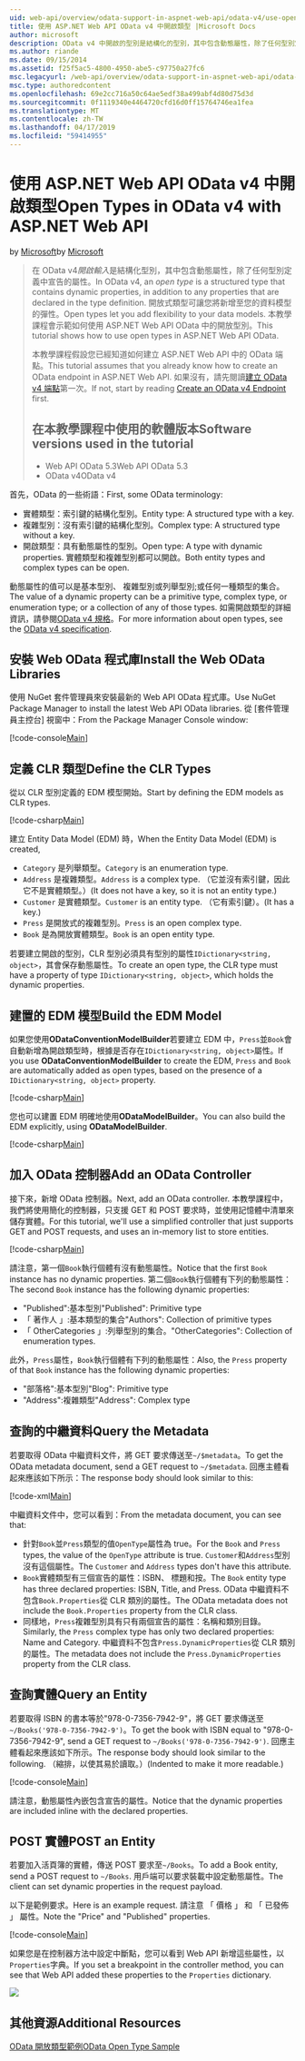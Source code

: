 ```yaml
---
uid: web-api/overview/odata-support-in-aspnet-web-api/odata-v4/use-open-types-in-odata-v4
title: 使用 ASP.NET Web API OData v4 中開啟類型 |Microsoft Docs
author: microsoft
description: OData v4 中開啟的型別是結構化的型別，其中包含動態屬性，除了任何型別定義中宣告的屬性。 開啟...
ms.author: riande
ms.date: 09/15/2014
ms.assetid: f25f5ac5-4800-4950-abe5-c97750a27fc6
msc.legacyurl: /web-api/overview/odata-support-in-aspnet-web-api/odata-v4/use-open-types-in-odata-v4
msc.type: authoredcontent
ms.openlocfilehash: 69e2cc716a50c64ae5edf38a499abf4d80d75d3d
ms.sourcegitcommit: 0f1119340e4464720cfd16d0ff15764746ea1fea
ms.translationtype: MT
ms.contentlocale: zh-TW
ms.lasthandoff: 04/17/2019
ms.locfileid: "59414955"
---
```

# <a name="open-types-in-odata-v4-with-aspnet-web-api"></a><span data-ttu-id="5ef83-104">使用 ASP.NET Web API OData v4 中開啟類型</span><span class="sxs-lookup"><span data-stu-id="5ef83-104">Open Types in OData v4 with ASP.NET Web API</span></span>

<span data-ttu-id="5ef83-105">by [Microsoft](https://github.com/microsoft)</span><span class="sxs-lookup"><span data-stu-id="5ef83-105">by [Microsoft](https://github.com/microsoft)</span></span>

> <span data-ttu-id="5ef83-106">在 OData v4*開啟輸入*是結構化型別，其中包含動態屬性，除了任何型別定義中宣告的屬性。</span><span class="sxs-lookup"><span data-stu-id="5ef83-106">In OData v4, an *open type* is a structured type that contains dynamic properties, in addition to any properties that are declared in the type definition.</span></span> <span data-ttu-id="5ef83-107">開放式類型可讓您將新增至您的資料模型的彈性。</span><span class="sxs-lookup"><span data-stu-id="5ef83-107">Open types let you add flexibility to your data models.</span></span> <span data-ttu-id="5ef83-108">本教學課程會示範如何使用 ASP.NET Web API OData 中的開放型別。</span><span class="sxs-lookup"><span data-stu-id="5ef83-108">This tutorial shows how to use open types in ASP.NET Web API OData.</span></span>
> 
> <span data-ttu-id="5ef83-109">本教學課程假設您已經知道如何建立 ASP.NET Web API 中的 OData 端點。</span><span class="sxs-lookup"><span data-stu-id="5ef83-109">This tutorial assumes that you already know how to create an OData endpoint in ASP.NET Web API.</span></span> <span data-ttu-id="5ef83-110">如果沒有，請先閱讀[建立 OData v4 端點](create-an-odata-v4-endpoint.md)第一次。</span><span class="sxs-lookup"><span data-stu-id="5ef83-110">If not, start by reading [Create an OData v4 Endpoint](create-an-odata-v4-endpoint.md) first.</span></span>
> 
> ## <a name="software-versions-used-in-the-tutorial"></a><span data-ttu-id="5ef83-111">在本教學課程中使用的軟體版本</span><span class="sxs-lookup"><span data-stu-id="5ef83-111">Software versions used in the tutorial</span></span>
> 
> 
> - <span data-ttu-id="5ef83-112">Web API OData 5.3</span><span class="sxs-lookup"><span data-stu-id="5ef83-112">Web API OData 5.3</span></span>
> - <span data-ttu-id="5ef83-113">OData v4</span><span class="sxs-lookup"><span data-stu-id="5ef83-113">OData v4</span></span>


<span data-ttu-id="5ef83-114">首先，OData 的一些術語：</span><span class="sxs-lookup"><span data-stu-id="5ef83-114">First, some OData terminology:</span></span>

- <span data-ttu-id="5ef83-115">實體類型：索引鍵的結構化型別。</span><span class="sxs-lookup"><span data-stu-id="5ef83-115">Entity type: A structured type with a key.</span></span>
- <span data-ttu-id="5ef83-116">複雜型別：沒有索引鍵的結構化型別。</span><span class="sxs-lookup"><span data-stu-id="5ef83-116">Complex type: A structured type without a key.</span></span>
- <span data-ttu-id="5ef83-117">開啟類型：具有動態屬性的型別。</span><span class="sxs-lookup"><span data-stu-id="5ef83-117">Open type: A type with dynamic properties.</span></span> <span data-ttu-id="5ef83-118">實體類型和複雜型別都可以開啟。</span><span class="sxs-lookup"><span data-stu-id="5ef83-118">Both entity types and complex types can be open.</span></span>

<span data-ttu-id="5ef83-119">動態屬性的值可以是基本型別、 複雜型別或列舉型別;或任何一種類型的集合。</span><span class="sxs-lookup"><span data-stu-id="5ef83-119">The value of a dynamic property can be a primitive type, complex type, or enumeration type; or a collection of any of those types.</span></span> <span data-ttu-id="5ef83-120">如需開啟類型的詳細資訊，請參閱[OData v4 規格](http://www.odata.org/documentation/odata-version-4-0/)。</span><span class="sxs-lookup"><span data-stu-id="5ef83-120">For more information about open types, see the [OData v4 specification](http://www.odata.org/documentation/odata-version-4-0/).</span></span>

## <a name="install-the-web-odata-libraries"></a><span data-ttu-id="5ef83-121">安裝 Web OData 程式庫</span><span class="sxs-lookup"><span data-stu-id="5ef83-121">Install the Web OData Libraries</span></span>

<span data-ttu-id="5ef83-122">使用 NuGet 套件管理員來安裝最新的 Web API OData 程式庫。</span><span class="sxs-lookup"><span data-stu-id="5ef83-122">Use NuGet Package Manager to install the latest Web API OData libraries.</span></span> <span data-ttu-id="5ef83-123">從 [套件管理員主控台] 視窗中：</span><span class="sxs-lookup"><span data-stu-id="5ef83-123">From the Package Manager Console window:</span></span>

[!code-console[Main](use-open-types-in-odata-v4/samples/sample1.cmd)]

## <a name="define-the-clr-types"></a><span data-ttu-id="5ef83-124">定義 CLR 類型</span><span class="sxs-lookup"><span data-stu-id="5ef83-124">Define the CLR Types</span></span>

<span data-ttu-id="5ef83-125">從以 CLR 型別定義的 EDM 模型開始。</span><span class="sxs-lookup"><span data-stu-id="5ef83-125">Start by defining the EDM models as CLR types.</span></span>

[!code-csharp[Main](use-open-types-in-odata-v4/samples/sample2.cs)]

<span data-ttu-id="5ef83-126">建立 Entity Data Model (EDM) 時，</span><span class="sxs-lookup"><span data-stu-id="5ef83-126">When the Entity Data Model (EDM) is created,</span></span>

- <span data-ttu-id="5ef83-127">`Category` 是列舉類型。</span><span class="sxs-lookup"><span data-stu-id="5ef83-127">`Category` is an enumeration type.</span></span>
- <span data-ttu-id="5ef83-128">`Address` 是複雜類型。</span><span class="sxs-lookup"><span data-stu-id="5ef83-128">`Address` is a complex type.</span></span> <span data-ttu-id="5ef83-129">（它並沒有索引鍵，因此它不是實體類型。）</span><span class="sxs-lookup"><span data-stu-id="5ef83-129">(It does not have a key, so it is not an entity type.)</span></span>
- <span data-ttu-id="5ef83-130">`Customer` 是實體類型。</span><span class="sxs-lookup"><span data-stu-id="5ef83-130">`Customer` is an entity type.</span></span> <span data-ttu-id="5ef83-131">（它有索引鍵）。</span><span class="sxs-lookup"><span data-stu-id="5ef83-131">(It has a key.)</span></span>
- <span data-ttu-id="5ef83-132">`Press` 是開放式的複雜型別。</span><span class="sxs-lookup"><span data-stu-id="5ef83-132">`Press` is an open complex type.</span></span>
- <span data-ttu-id="5ef83-133">`Book` 是為開放實體類型。</span><span class="sxs-lookup"><span data-stu-id="5ef83-133">`Book` is an open entity type.</span></span>

<span data-ttu-id="5ef83-134">若要建立開啟的型別，CLR 型別必須具有型別的屬性`IDictionary<string, object>`，其會保存動態屬性。</span><span class="sxs-lookup"><span data-stu-id="5ef83-134">To create an open type, the CLR type must have a property of type `IDictionary<string, object>`, which holds the dynamic properties.</span></span>

## <a name="build-the-edm-model"></a><span data-ttu-id="5ef83-135">建置的 EDM 模型</span><span class="sxs-lookup"><span data-stu-id="5ef83-135">Build the EDM Model</span></span>

<span data-ttu-id="5ef83-136">如果您使用**ODataConventionModelBuilder**若要建立 EDM 中，`Press`並`Book`會自動新增為開啟類型時，根據是否存在`IDictionary<string, object>`屬性。</span><span class="sxs-lookup"><span data-stu-id="5ef83-136">If you use **ODataConventionModelBuilder** to create the EDM, `Press` and `Book` are automatically added as open types, based on the presence of a `IDictionary<string, object>` property.</span></span>

[!code-csharp[Main](use-open-types-in-odata-v4/samples/sample3.cs)]

<span data-ttu-id="5ef83-137">您也可以建置 EDM 明確地使用**ODataModelBuilder**。</span><span class="sxs-lookup"><span data-stu-id="5ef83-137">You can also build the EDM explicitly, using **ODataModelBuilder**.</span></span>

[!code-csharp[Main](use-open-types-in-odata-v4/samples/sample4.cs)]

## <a name="add-an-odata-controller"></a><span data-ttu-id="5ef83-138">加入 OData 控制器</span><span class="sxs-lookup"><span data-stu-id="5ef83-138">Add an OData Controller</span></span>

<span data-ttu-id="5ef83-139">接下來，新增 OData 控制器。</span><span class="sxs-lookup"><span data-stu-id="5ef83-139">Next, add an OData controller.</span></span> <span data-ttu-id="5ef83-140">本教學課程中，我們將使用簡化的控制器，只支援 GET 和 POST 要求時，並使用記憶體中清單來儲存實體。</span><span class="sxs-lookup"><span data-stu-id="5ef83-140">For this tutorial, we'll use a simplified controller that just supports GET and POST requests, and uses an in-memory list to store entities.</span></span>

[!code-csharp[Main](use-open-types-in-odata-v4/samples/sample5.cs)]

<span data-ttu-id="5ef83-141">請注意，第一個`Book`執行個體有沒有動態屬性。</span><span class="sxs-lookup"><span data-stu-id="5ef83-141">Notice that the first `Book` instance has no dynamic properties.</span></span> <span data-ttu-id="5ef83-142">第二個`Book`執行個體有下列的動態屬性：</span><span class="sxs-lookup"><span data-stu-id="5ef83-142">The second `Book` instance has the following dynamic properties:</span></span>

- <span data-ttu-id="5ef83-143">"Published":基本型別</span><span class="sxs-lookup"><span data-stu-id="5ef83-143">"Published": Primitive type</span></span>
- <span data-ttu-id="5ef83-144">「 著作人 」:基本類型的集合</span><span class="sxs-lookup"><span data-stu-id="5ef83-144">"Authors": Collection of primitive types</span></span>
- <span data-ttu-id="5ef83-145">「 OtherCategories 」:列舉型別的集合。</span><span class="sxs-lookup"><span data-stu-id="5ef83-145">"OtherCategories": Collection of enumeration types.</span></span>

<span data-ttu-id="5ef83-146">此外，`Press`屬性，`Book`執行個體有下列的動態屬性：</span><span class="sxs-lookup"><span data-stu-id="5ef83-146">Also, the `Press` property of that `Book` instance has the following dynamic properties:</span></span>

- <span data-ttu-id="5ef83-147">"部落格":基本型別</span><span class="sxs-lookup"><span data-stu-id="5ef83-147">"Blog": Primitive type</span></span>
- <span data-ttu-id="5ef83-148">"Address":複雜類型</span><span class="sxs-lookup"><span data-stu-id="5ef83-148">"Address": Complex type</span></span>

## <a name="query-the-metadata"></a><span data-ttu-id="5ef83-149">查詢的中繼資料</span><span class="sxs-lookup"><span data-stu-id="5ef83-149">Query the Metadata</span></span>

<span data-ttu-id="5ef83-150">若要取得 OData 中繼資料文件，將 GET 要求傳送至`~/$metadata`。</span><span class="sxs-lookup"><span data-stu-id="5ef83-150">To get the OData metadata document, send a GET request to `~/$metadata`.</span></span> <span data-ttu-id="5ef83-151">回應主體看起來應該如下所示：</span><span class="sxs-lookup"><span data-stu-id="5ef83-151">The response body should look similar to this:</span></span>

[!code-xml[Main](use-open-types-in-odata-v4/samples/sample6.xml?highlight=5,21)]

<span data-ttu-id="5ef83-152">中繼資料文件中，您可以看到：</span><span class="sxs-lookup"><span data-stu-id="5ef83-152">From the metadata document, you can see that:</span></span>

- <span data-ttu-id="5ef83-153">針對`Book`並`Press`類型的值`OpenType`屬性為 true。</span><span class="sxs-lookup"><span data-stu-id="5ef83-153">For the `Book` and `Press` types, the value of the `OpenType` attribute is true.</span></span> <span data-ttu-id="5ef83-154">`Customer`和`Address`型別沒有這個屬性。</span><span class="sxs-lookup"><span data-stu-id="5ef83-154">The `Customer` and `Address` types don't have this attribute.</span></span>
- <span data-ttu-id="5ef83-155">`Book`實體類型有三個宣告的屬性：ISBN、 標題和按。</span><span class="sxs-lookup"><span data-stu-id="5ef83-155">The `Book` entity type has three declared properties: ISBN, Title, and Press.</span></span> <span data-ttu-id="5ef83-156">OData 中繼資料不包含`Book.Properties`從 CLR 類別的屬性。</span><span class="sxs-lookup"><span data-stu-id="5ef83-156">The OData metadata does not include the `Book.Properties` property from the CLR class.</span></span>
- <span data-ttu-id="5ef83-157">同樣地，`Press`複雜型別具有只有兩個宣告的屬性：名稱和類別目錄。</span><span class="sxs-lookup"><span data-stu-id="5ef83-157">Similarly, the `Press` complex type has only two declared properties: Name and Category.</span></span> <span data-ttu-id="5ef83-158">中繼資料不包含`Press.DynamicProperties`從 CLR 類別的屬性。</span><span class="sxs-lookup"><span data-stu-id="5ef83-158">The metadata does not include the `Press.DynamicProperties` property from the CLR class.</span></span>

## <a name="query-an-entity"></a><span data-ttu-id="5ef83-159">查詢實體</span><span class="sxs-lookup"><span data-stu-id="5ef83-159">Query an Entity</span></span>

<span data-ttu-id="5ef83-160">若要取得 ISBN 的書本等於"978-0-7356-7942-9"，將 GET 要求傳送至`~/Books('978-0-7356-7942-9')`。</span><span class="sxs-lookup"><span data-stu-id="5ef83-160">To get the book with ISBN equal to "978-0-7356-7942-9", send a GET request to `~/Books('978-0-7356-7942-9')`.</span></span> <span data-ttu-id="5ef83-161">回應主體看起來應該如下所示。</span><span class="sxs-lookup"><span data-stu-id="5ef83-161">The response body should look similar to the following.</span></span> <span data-ttu-id="5ef83-162">（縮排，以使其易於讀取。）</span><span class="sxs-lookup"><span data-stu-id="5ef83-162">(Indented to make it more readable.)</span></span>

[!code-console[Main](use-open-types-in-odata-v4/samples/sample7.cmd?highlight=8-13,15-23)]

<span data-ttu-id="5ef83-163">請注意，動態屬性內嵌包含宣告的屬性。</span><span class="sxs-lookup"><span data-stu-id="5ef83-163">Notice that the dynamic properties are included inline with the declared properties.</span></span>

## <a name="post-an-entity"></a><span data-ttu-id="5ef83-164">POST 實體</span><span class="sxs-lookup"><span data-stu-id="5ef83-164">POST an Entity</span></span>

<span data-ttu-id="5ef83-165">若要加入活頁簿的實體，傳送 POST 要求至`~/Books`。</span><span class="sxs-lookup"><span data-stu-id="5ef83-165">To add a Book entity, send a POST request to `~/Books`.</span></span> <span data-ttu-id="5ef83-166">用戶端可以要求裝載中設定動態屬性。</span><span class="sxs-lookup"><span data-stu-id="5ef83-166">The client can set dynamic properties in the request payload.</span></span>

<span data-ttu-id="5ef83-167">以下是範例要求。</span><span class="sxs-lookup"><span data-stu-id="5ef83-167">Here is an example request.</span></span> <span data-ttu-id="5ef83-168">請注意 「 價格 」 和 「 已發佈 」 屬性。</span><span class="sxs-lookup"><span data-stu-id="5ef83-168">Note the "Price" and "Published" properties.</span></span>

[!code-console[Main](use-open-types-in-odata-v4/samples/sample8.cmd?highlight=10)]

<span data-ttu-id="5ef83-169">如果您是在控制器方法中設定中斷點，您可以看到 Web API 新增這些屬性，以`Properties`字典。</span><span class="sxs-lookup"><span data-stu-id="5ef83-169">If you set a breakpoint in the controller method, you can see that Web API added these properties to the `Properties` dictionary.</span></span>

![](use-open-types-in-odata-v4/_static/image1.png)

## <a name="additional-resources"></a><span data-ttu-id="5ef83-170">其他資源</span><span class="sxs-lookup"><span data-stu-id="5ef83-170">Additional Resources</span></span>

[<span data-ttu-id="5ef83-171">OData 開放類型範例</span><span class="sxs-lookup"><span data-stu-id="5ef83-171">OData Open Type Sample</span></span>](http://aspnet.codeplex.com/sourcecontrol/latest#Samples/WebApi/OData/v4/ODataOpenTypeSample/ReadMe.txt)
